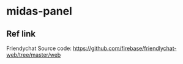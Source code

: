 # midas-panel

## Ref link
Friendychat Source code:
https://github.com/firebase/friendlychat-web/tree/master/web
